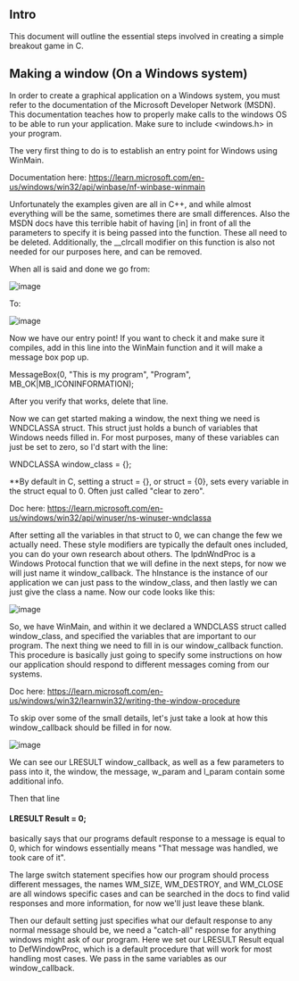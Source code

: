 ## Intro

This document will outline the essential steps involved in creating a simple breakout game in C.

## Making a window (On a Windows system)

In order to create a graphical application on a Windows system, you must refer to the documentation of the Microsoft Developer Network (MSDN). This documentation teaches how to properly make calls to the windows OS to be able to run your application. Make sure to include <windows.h> in your program.

The very first thing to do is to establish an entry point for Windows using WinMain.

Documentation here: https://learn.microsoft.com/en-us/windows/win32/api/winbase/nf-winbase-winmain

Unfortunately the examples given are all in C++, and while almost everything will be the same, sometimes there are small differences. Also the MSDN docs have this terrible habit of having [in] in front of all the parameters to specify it is being passed into the function. These all need to be deleted. Additionally, the \_\_clrcall modifier on this function is also not needed for our purposes here, and can be removed.

When all is said and done we go from:

![image](https://user-images.githubusercontent.com/38634070/207461957-7914c33d-984c-4ee0-bbb1-9345d945f1cc.png)


To:

![image](https://user-images.githubusercontent.com/38634070/207462140-7a9eb707-5329-430f-9462-683a702d1e36.png)


Now we have our entry point! If you want to check it and make sure it compiles, add in this line into the WinMain function and it will make a message box pop up.

MessageBox(0, "This is my program", "Program", MB_OK|MB_ICONINFORMATION);

After you verify that works, delete that line.

Now we can get started making a window, the next thing we need is WNDCLASSA struct. This struct just holds a bunch of variables that Windows needs filled in. For most purposes, many of these variables can just be set to zero, so I'd start with the line:

WNDCLASSA window_class = {};

**By default in C, setting a struct = {}, or struct = {0}, sets every variable in the struct equal to 0. Often just called "clear to zero".


Doc here: https://learn.microsoft.com/en-us/windows/win32/api/winuser/ns-winuser-wndclassa

After setting all the variables in that struct to 0, we can change the few we actually need. These style modifiers are typically the default ones included, you can do your own research about others. The lpdnWndProc is a Windows Protocal function that we will define in the next steps, for now we will just name it window_callback. The hInstance is the instance of our application we can just pass to the window_class, and then lastly we can just give the class a name. Now our code looks like this: 

![image](https://user-images.githubusercontent.com/38634070/207518182-9d75e421-98c7-4f70-84da-763ba718f6f2.png)

So, we have WinMain, and within it we declared a WNDCLASS struct called window_class, and specified the variables that are important to our program. The next thing we need to fill in is our window_callback function. This procedure is basically just going to specify some instructions on how our application should respond to different messages coming from our systems. 

Doc here: https://learn.microsoft.com/en-us/windows/win32/learnwin32/writing-the-window-procedure

To skip over some of the small details, let's just take a look at how this window_callback should be filled in for now.

![image](https://user-images.githubusercontent.com/38634070/207519780-6b94cfd4-ab5d-4206-878d-d2863b1b71a6.png)

We can see our LRESULT window_callback, as well as a few parameters to pass into it, the window, the message, w_param and l_param contain some additional info. 

Then that line 

#### LRESULT Result = 0;

basically says that our programs default response to a message is equal to 0, which for windows essentially means "That message was handled, we took care of it".

The large switch statement specifies how our program should process different messages, the names WM_SIZE, WM_DESTROY, and WM_CLOSE are all windows specific cases and can be searched in the docs to find valid responses and more information, for now we'll just leave these blank.

Then our default setting just specifies what our default response to any normal message should be, we need a "catch-all" response for anything windows might ask of our program. Here we set our LRESULT Result equal to DefWindowProc, which is a default procedure that will work for most handling most cases. We pass in the same variables as our window_callback.



